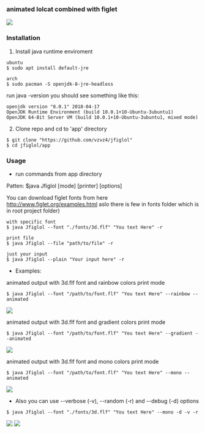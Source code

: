 ### animated lolcat combined with figlet

<img src="https://github.com/vzvz4/jfiglol/blob/master/img/g.gif"/>

### Installation
1. Install java runtime enviroment
```
ubuntu
$ sudo apt install default-jre

arch
$ sudo pacman -S openjdk-8-jre-headless
```
run java -version you should see something like this:
```
openjdk version "8.0.1" 2018-04-17
OpenJDK Runtime Environment (build 10.0.1+10-Ubuntu-3ubuntu1)
OpenJDK 64-Bit Server VM (build 10.0.1+10-Ubuntu-3ubuntu1, mixed mode)
```
2. Clone repo and cd to 'app' directory
```
$ git clone "https://github.com/vzvz4/jfiglol"
$ cd jfiglol/app
```

### Usage
 - run commands from app directory

Patten:
$java Jfiglol \[mode\] \[printer\] \[options\]

You can download figlet fonts from here http://www.figlet.org/examples.html aslo there is few in fonts folder which is in root project folder) 
```
with specific font
$ java Jfiglol --font "./fonts/3d.flf" "You text Here" -r

print file
$ java Jfiglol --file "path/to/file" -r

just your input
$ java Jfiglol --plain "Your input here" -r
```
 - Examples:

 animated output with 3d.flf font and rainbow colors print mode
 ```
$ java Jfiglol --font "/path/to/font.flf" "You text Here" --rainbow --animated
```
<img src="https://github.com/vzvz4/jfiglol/blob/master/img/rainbow.gif"/>

animated output with 3d.flf font and gradient colors print mode
 ```
$ java Jfiglol --font "/path/to/font.flf" "You text Here" --gradient --animated  
```
<img src="https://github.com/vzvz4/jfiglol/blob/master/img/gradient.gif"/>

animated output with 3d.flf font and mono colors print mode
 ```
$ java Jfiglol --font "/path/to/font.flf" "You text Here" --mono --animated 
```
<img src="https://github.com/vzvz4/jfiglol/blob/master/img/mono.gif"/>

 - Also you can use --verbose (-v), --random (-r) and --debug (-d) options
```
$ java Jfiglol --font "./fonts/3d.flf" "You text Here" --mono -d -v -r
```
<img src="https://github.com/vzvz4/jfiglol/blob/master/img/help.png"/>
<img src="https://github.com/vzvz4/jfiglol/blob/master/img/goodby.gif"/>
